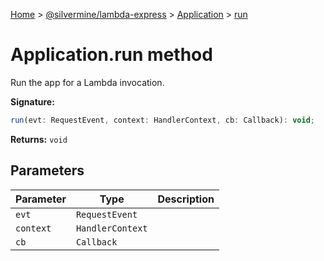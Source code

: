 [Home](./index) &gt; [@silvermine/lambda-express](./lambda-express.md) &gt; [Application](./lambda-express.application.md) &gt; [run](./lambda-express.application.run.md)

# Application.run method

Run the app for a Lambda invocation.

**Signature:**
```javascript
run(evt: RequestEvent, context: HandlerContext, cb: Callback): void;
```
**Returns:** `void`

## Parameters

|  Parameter | Type | Description |
|  --- | --- | --- |
|  `evt` | `RequestEvent` |  |
|  `context` | `HandlerContext` |  |
|  `cb` | `Callback` |  |

